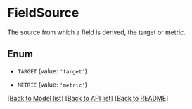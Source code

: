 # FieldSource

The source from which a field is derived, the target or metric.

## Enum

* `TARGET` (value: `'target'`)

* `METRIC` (value: `'metric'`)

[[Back to Model list]](../README.md#documentation-for-models) [[Back to API list]](../README.md#documentation-for-api-endpoints) [[Back to README]](../README.md)


